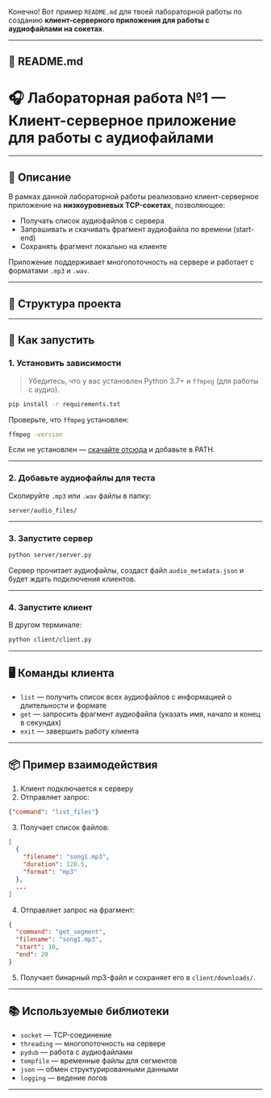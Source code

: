 Конечно! Вот пример `README.md` для твоей лабораторной работы по созданию **клиент-серверного приложения для работы с аудиофайлами на сокетах**.

---

## 📄 README.md

# 🎧 Лабораторная работа №1 — Клиент-серверное приложение для работы с аудиофайлами

---

## 📌 Описание

В рамках данной лабораторной работы реализовано клиент-серверное приложение на **низкоуровневых TCP-сокетах**, позволяющее:

- Получать список аудиофайлов с сервера
- Запрашивать и скачивать фрагмент аудиофайла по времени (start-end)
- Сохранять фрагмент локально на клиенте

Приложение поддерживает многопоточность на сервере и работает с форматами `.mp3` и `.wav`.

---

## 🧱 Структура проекта



---

## 🚀 Как запустить

### 1. Установить зависимости

> Убедитесь, что у вас установлен Python 3.7+ и `ffmpeg` (для работы с аудио).

```bash
pip install -r requirements.txt
```

Проверьте, что `ffmpeg` установлен:

```bash
ffmpeg -version
```

Если не установлен — [скачайте отсюда](https://ffmpeg.org/download.html) и добавьте в PATH.

---

### 2. Добавьте аудиофайлы для теста

Скопируйте `.mp3` или `.wav` файлы в папку:

```
server/audio_files/
```

---

### 3. Запустите сервер

```bash
python server/server.py
```

Сервер прочитает аудиофайлы, создаст файл `audio_metadata.json` и будет ждать подключения клиентов.

---

### 4. Запустите клиент

В другом терминале:

```bash
python client/client.py
```

---

## 🖥 Команды клиента

- `list` — получить список всех аудиофайлов с информацией о длительности и формате
- `get` — запросить фрагмент аудиофайла (указать имя, начало и конец в секундах)
- `exit` — завершить работу клиента

---

## 📦 Пример взаимодействия

1. Клиент подключается к серверу
2. Отправляет запрос:

```json
{"command": "list_files"}
```

3. Получает список файлов:

```json
[
  {
    "filename": "song1.mp3",
    "duration": 120.5,
    "format": "mp3"
  },
  ...
]
```

4. Отправляет запрос на фрагмент:

```json
{
  "command": "get_segment",
  "filename": "song1.mp3",
  "start": 10,
  "end": 20
}
```

5. Получает бинарный mp3-файл и сохраняет его в `client/downloads/`.

---

## 📚 Используемые библиотеки

- `socket` — TCP-соединение
- `threading` — многопоточность на сервере
- `pydub` — работа с аудиофайлами
- `tempfile` — временные файлы для сегментов
- `json` — обмен структурированными данными
- `logging` — ведение логов

---
